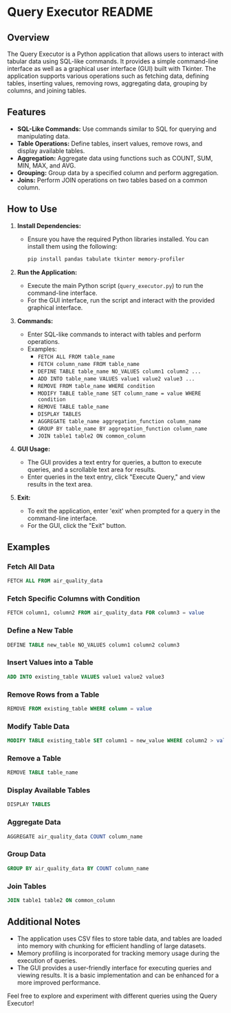 # Query Executor README

## Overview
The Query Executor is a Python application that allows users to interact with tabular data using SQL-like commands. It provides a simple command-line interface as well as a graphical user interface (GUI) built with Tkinter. The application supports various operations such as fetching data, defining tables, inserting values, removing rows, aggregating data, grouping by columns, and joining tables.

## Features
- **SQL-Like Commands:** Use commands similar to SQL for querying and manipulating data.
- **Table Operations:** Define tables, insert values, remove rows, and display available tables.
- **Aggregation:** Aggregate data using functions such as COUNT, SUM, MIN, MAX, and AVG.
- **Grouping:** Group data by a specified column and perform aggregation.
- **Joins:** Perform JOIN operations on two tables based on a common column.

## How to Use
1. **Install Dependencies:**
   - Ensure you have the required Python libraries installed. You can install them using the following:
     ```bash
     pip install pandas tabulate tkinter memory-profiler
     ```

2. **Run the Application:**
   - Execute the main Python script (`query_executor.py`) to run the command-line interface.
   - For the GUI interface, run the script and interact with the provided graphical interface.

3. **Commands:**
   - Enter SQL-like commands to interact with tables and perform operations.
   - Examples:
     - `FETCH ALL FROM table_name`
     - `FETCH column_name FROM table_name`
     - `DEFINE TABLE table_name NO_VALUES column1 column2 ...`
     - `ADD INTO table_name VALUES value1 value2 value3 ...`
     - `REMOVE FROM table_name WHERE condition`
     - `MODIFY TABLE table_name SET column_name = value WHERE condition`
     - `REMOVE TABLE table_name`
     - `DISPLAY TABLES`
     - `AGGREGATE table_name aggregation_function column_name`
     - `GROUP BY table_name BY aggregation_function column_name`
     - `JOIN table1 table2 ON common_column`

4. **GUI Usage:**
   - The GUI provides a text entry for queries, a button to execute queries, and a scrollable text area for results.
   - Enter queries in the text entry, click "Execute Query," and view results in the text area.

5. **Exit:**
   - To exit the application, enter 'exit' when prompted for a query in the command-line interface.
   - For the GUI, click the "Exit" button.

## Examples
### Fetch All Data
```sql
FETCH ALL FROM air_quality_data
```

### Fetch Specific Columns with Condition
```sql
FETCH column1, column2 FROM air_quality_data FOR column3 = value
```

### Define a New Table
```sql
DEFINE TABLE new_table NO_VALUES column1 column2 column3
```

### Insert Values into a Table
```sql
ADD INTO existing_table VALUES value1 value2 value3
```

### Remove Rows from a Table
```sql
REMOVE FROM existing_table WHERE column = value
```

### Modify Table Data
```sql
MODIFY TABLE existing_table SET column1 = new_value WHERE column2 > value
```

### Remove a Table
```sql
REMOVE TABLE table_name
```

### Display Available Tables
```sql
DISPLAY TABLES
```

### Aggregate Data
```sql
AGGREGATE air_quality_data COUNT column_name
```

### Group Data
```sql
GROUP BY air_quality_data BY COUNT column_name
```

### Join Tables
```sql
JOIN table1 table2 ON common_column
```

## Additional Notes
- The application uses CSV files to store table data, and tables are loaded into memory with chunking for efficient handling of large datasets.
- Memory profiling is incorporated for tracking memory usage during the execution of queries.
- The GUI provides a user-friendly interface for executing queries and viewing results. It is a basic implementation and can be enhanced for a more improved performance.

Feel free to explore and experiment with different queries using the Query Executor!
